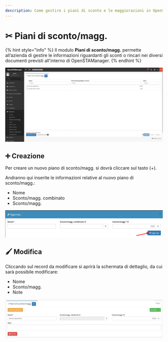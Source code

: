 ```yaml
---
description: Come gestire i piani di sconto e le maggiorazioni in OpenSTAManager
---
```


# ✂ Piani di sconto/magg.

{% hint style="info" %}
Il modulo **Piani di sconto/magg.** permette all’azienda di gestire le informazioni riguardanti gli sconti o rincari nei diversi documenti previsti all'interno di OpenSTAManager.
{% endhint %}

![](<../../../.gitbook/assets/image (92) (1) (2) (1) (1).png>)

## ➕ Creazione

Per creare un nuovo piano di sconto/magg. si dovrà cliccare sul tasto (+).

Andranno qui inserite le informazioni relative al nuovo piano di sconto/magg.:

* Nome
* Sconto/magg. combinato
* Sconto/magg.

![](<../../../.gitbook/assets/image (96).png>)

## 🖌️ Modifica

Cliccando sul record da modificare si aprirà la schermata di dettaglio, da cui sarà possibile modificare:

* Nome
* Sconto/magg.
* Note

![](<../../../.gitbook/assets/image (49).png>)
